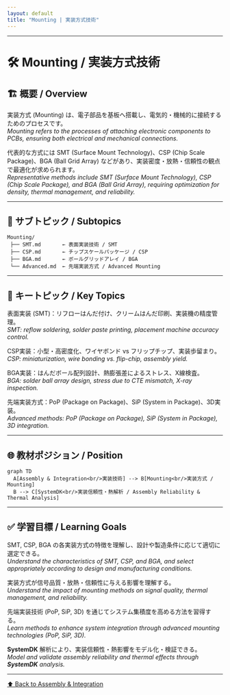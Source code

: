 ```yaml
---
layout: default
title: "Mounting | 実装方式技術"
---
```


---

# 🛠 Mounting / 実装方式技術

## 🏗 概要 / Overview
実装方式 (Mounting) は、電子部品を基板へ搭載し、電気的・機械的に接続するためのプロセスです。  
*Mounting refers to the processes of attaching electronic components to PCBs, ensuring both electrical and mechanical connections.*  

代表的な方式には SMT (Surface Mount Technology)、CSP (Chip Scale Package)、BGA (Ball Grid Array) などがあり、実装密度・放熱・信頼性の観点で最適化が求められます。  
*Representative methods include SMT (Surface Mount Technology), CSP (Chip Scale Package), and BGA (Ball Grid Array), requiring optimization for density, thermal management, and reliability.*  

---

## 📂 サブトピック / Subtopics
```
Mounting/
 ├── SMT.md       ← 表面実装技術 / SMT
 ├── CSP.md       ← チップスケールパッケージ / CSP
 ├── BGA.md       ← ボールグリッドアレイ / BGA
 └── Advanced.md  ← 先端実装方式 / Advanced Mounting
```

---

## 🔑 キートピック / Key Topics
表面実装 (SMT)：リフローはんだ付け、クリームはんだ印刷、実装機の精度管理。  
*SMT: reflow soldering, solder paste printing, placement machine accuracy control.*  

CSP実装：小型・高密度化、ワイヤボンド vs フリップチップ、実装歩留まり。  
*CSP: miniaturization, wire bonding vs. flip-chip, assembly yield.*  

BGA実装：はんだボール配列設計、熱膨張差によるストレス、X線検査。  
*BGA: solder ball array design, stress due to CTE mismatch, X-ray inspection.*  

先端実装方式：PoP (Package on Package)、SiP (System in Package)、3D実装。  
*Advanced methods: PoP (Package on Package), SiP (System in Package), 3D integration.*  

---

## 🌐 教材ポジション / Position
```mermaid
graph TD
  A[Assembly & Integration<br/>実装技術] --> B[Mounting<br/>実装方式 / Mounting]
  B --> C[SystemDK<br/>実装信頼性・熱解析 / Assembly Reliability & Thermal Analysis]
```

---

## ✅ 学習目標 / Learning Goals
SMT, CSP, BGA の各実装方式の特徴を理解し、設計や製造条件に応じて適切に選定できる。  
*Understand the characteristics of SMT, CSP, and BGA, and select appropriately according to design and manufacturing conditions.*  

実装方式が信号品質・放熱・信頼性に与える影響を理解する。  
*Understand the impact of mounting methods on signal quality, thermal management, and reliability.*  

先端実装技術 (PoP, SiP, 3D) を通じてシステム集積度を高める方法を習得する。  
*Learn methods to enhance system integration through advanced mounting technologies (PoP, SiP, 3D).*  

**SystemDK** 解析により、実装信頼性・熱影響をモデル化・検証できる。  
*Model and validate assembly reliability and thermal effects through **SystemDK** analysis.*  

---

[⬆️ Back to Assembly & Integration](../)
